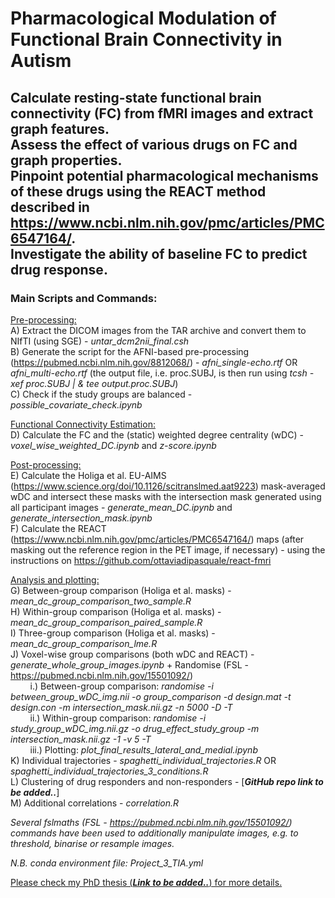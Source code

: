 # Pharmacological Modulation of Functional Brain Connectivity in Autism

## Calculate resting-state functional brain connectivity (FC) from fMRI images and extract graph features. <br /> Assess the effect of various drugs on FC and graph properties. <br /> Pinpoint potential pharmacological mechanisms of these drugs using the REACT method described in https://www.ncbi.nlm.nih.gov/pmc/articles/PMC6547164/. <br /> Investigate the ability of baseline FC to predict drug response. 

### Main Scripts and Commands: 

<ins>Pre-processing:</ins> <br />
A) Extract the DICOM images from the TAR archive and convert them to NIfTI (using SGE) - *untar_dcm2nii_final.csh* <br />
B) Generate the script for the AFNI-based pre-processing (https://pubmed.ncbi.nlm.nih.gov/8812068/) - *afni_single-echo.rtf* OR *afni_multi-echo.rtf* (the output file, i.e. proc.SUBJ, is then run using *tcsh -xef proc.SUBJ | \& tee output.proc.SUBJ*) <br />
C) Check if the study groups are balanced - *possible_covariate_check.ipynb* <br />

<ins>Functional Connectivity Estimation:</ins> <br />
D) Calculate the FC and the (static) weighted degree centrality (wDC) - *voxel_wise_weighted_DC.ipynb* and *z-score.ipynb* <br />

<ins>Post-processing:</ins> <br />
E) Calculate the Holiga et al. EU-AIMS (https://www.science.org/doi/10.1126/scitranslmed.aat9223) mask-averaged wDC and intersect these masks with the intersection mask generated using all participant images - *generate_mean_DC.ipynb* and *generate_intersection_mask.ipynb* <br />
F) Calculate the REACT (https://www.ncbi.nlm.nih.gov/pmc/articles/PMC6547164/) maps (after masking out the reference region in the PET image, if necessary) - using the instructions on https://github.com/ottaviadipasquale/react-fmri <br />

<ins>Analysis and plotting:</ins> <br />
G) Between-group comparison (Holiga et al. masks) - *mean_dc_group_comparison_two_sample.R* <br />
H) Within-group comparison (Holiga et al. masks) - *mean_dc_group_comparison_paired_sample.R* <br />
I) Three-group comparison (Holiga et al. masks) - *mean_dc_group_comparison_lme.R* <br />
J) Voxel-wise group comparisons (both wDC and REACT) - *generate_whole_group_images.ipynb* + Randomise (FSL - https://pubmed.ncbi.nlm.nih.gov/15501092/) <br />
        i.) Between-group comparison: *randomise -i between_group_wDC_img.nii -o group_comparison -d design.mat -t design.con -m intersection_mask.nii.gz -n 5000 -D -T* <br />
        ii.) Within-group comparison: *randomise -i study_group_wDC_img.nii.gz -o drug_effect_study_group -m intersection_mask.nii.gz -1 -v 5 -T* <br />
        iii.) Plotting: *plot_final_results_lateral_and_medial.ipynb* <br />
K) Individual trajectories - *spaghetti_individual_trajectories.R* OR *spaghetti_individual_trajectories_3_conditions.R* <br />
L) Clustering of drug responders and non-responders - \[***GitHub repo link to be added..***\] <br />
M) Additional correlations - *correlation.R* <br />

*Several fslmaths (FSL - https://pubmed.ncbi.nlm.nih.gov/15501092/) commands have been used to additionally manipulate images, e.g. to threshold, binarise or resample images.* 

*N.B. conda environment file: Project_3_TIA.yml*

<ins>Please check my PhD thesis (***Link to be added..***) for more details.</ins>